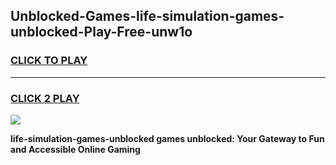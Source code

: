
## Unblocked-Games-life-simulation-games-unblocked-Play-Free-unw1o
<h3>
<a href="https://premium76.site?title=life-simulation-games-unblocked&ref=23A">CLICK TO PLAY</a></h3>
<hr>

<h3>
<a href="https://premium76.site?title=life-simulation-games-unblocked&ref=23A">CLICK 2 PLAY</a>
  
</h3>

<a href="https://premium76.site?title=life-simulation-games-unblocked&ref=23A"><img src="https://clearcache.store/games.png"></a>


**life-simulation-games-unblocked games unblocked: Your Gateway to Fun and Accessible Online Gaming**
